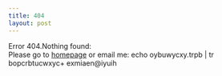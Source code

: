 ```yaml
---
title: 404
layout: post
---
```


Error 404.Nothing found:  
Please go to [homepage](/) or email me:
    echo oybuwycxy.trpb | tr bopcrbtucwxyc+ exmiaen@iyuih 